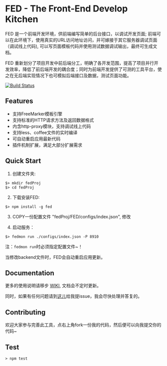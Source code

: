 FED - The Front-End Develop Kitchen
====================

FED 是一个前端开发环境，供前端编写简单的后台接口，以调试开发页面; 前端可以在此环境下，使用真实的URL访问地址访问，并可嫁接于其它服务器调试页面（调试线上代码), 可以写页面模板代码并使用测试数据调试输出，最终可生成文档。

FED 重新划分了项目开发中前后端分工，明确了各开发范围，提高了项目并行开发效率，降低了前后端开发的耦合度；同时为前端开发提供了可测的工具平台，使之在无后端实现情况下也可模拟后端接口及数据，测试页面功能。

[![Build Status](https://travis-ci.org/ijse/FED.png?branch=master)](https://travis-ci.org/ijse/FED)

## Features

* 支持FreeMarker模板引擎
* 支持标准的HTTP请求方法及返回数据格式
* 内含http-proxy模块，支持调试线上代码
* 支持less、coffee文件的实时编译
* 可自动重启应用最新代码
* 插件机制扩展，满足大部分扩展需求

## Quick Start

1. 创建文件夹:

```
$> mkdir fedProj
$> cd fedProj
```

2. 下载安装FED:

```
$> npm install -g fed
```

3. COPY一份配置文件 "fedProj/FED/configs/index.json", 修改

4. 启动服务：

```
$> fedmon run ./configs/index.json -P 8910
```

注：`fedmon run`时必须指定配置文件~！

当修改backend文件时，FED会自动重启应用更新。


## Documentation

更多的使用说明请移步 [WIKI](https://github.com/h5bp/html5-boilerplate/wiki), 文档会不定时更新。

同时，如果有任何问题请到[这儿](https://github.com/h5bp/html5-boilerplate/issues)给我提issue，我会尽快处理并答复的。


## Contributing

欢迎大家参与完善此工具，点右上角fork一份我的代码，然后便可以向我提交你的代码~

## Test

	> npm test


